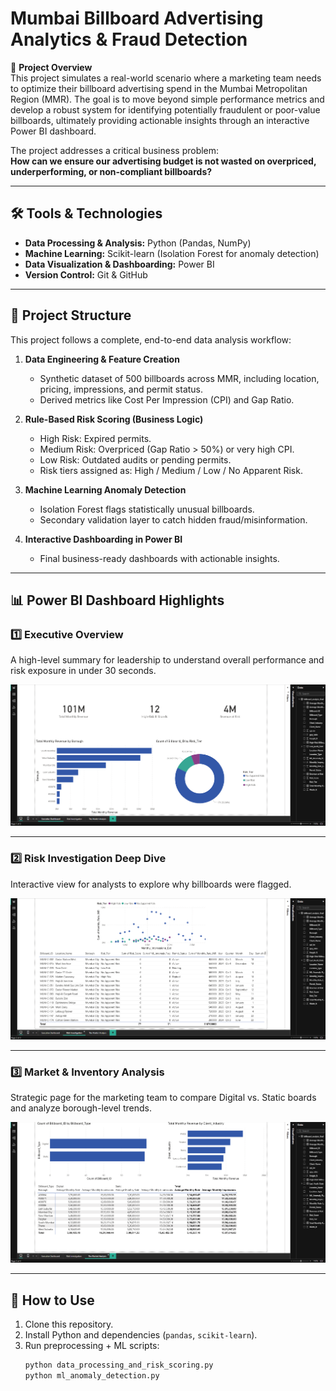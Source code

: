 # Mumbai Billboard Advertising Analytics & Fraud Detection

🚩 **Project Overview**  
This project simulates a real-world scenario where a marketing team needs to optimize their billboard advertising spend in the Mumbai Metropolitan Region (MMR). The goal is to move beyond simple performance metrics and develop a robust system for identifying potentially fraudulent or poor-value billboards, ultimately providing actionable insights through an interactive Power BI dashboard.

The project addresses a critical business problem:  
**How can we ensure our advertising budget is not wasted on overpriced, underperforming, or non-compliant billboards?**

---

## 🛠️ Tools & Technologies
- **Data Processing & Analysis:** Python (Pandas, NumPy)  
- **Machine Learning:** Scikit-learn (Isolation Forest for anomaly detection)  
- **Data Visualization & Dashboarding:** Power BI  
- **Version Control:** Git & GitHub  

---

## 📂 Project Structure
This project follows a complete, end-to-end data analysis workflow:

1. **Data Engineering & Feature Creation**
   - Synthetic dataset of 500 billboards across MMR, including location, pricing, impressions, and permit status.
   - Derived metrics like Cost Per Impression (CPI) and Gap Ratio.

2. **Rule-Based Risk Scoring (Business Logic)**
   - High Risk: Expired permits.  
   - Medium Risk: Overpriced (Gap Ratio > 50%) or very high CPI.  
   - Low Risk: Outdated audits or pending permits.  
   - Risk tiers assigned as: High / Medium / Low / No Apparent Risk.  

3. **Machine Learning Anomaly Detection**
   - Isolation Forest flags statistically unusual billboards.  
   - Secondary validation layer to catch hidden fraud/misinformation.  

4. **Interactive Dashboarding in Power BI**
   - Final business-ready dashboards with actionable insights.  

---

## 📊 Power BI Dashboard Highlights  

### 1️⃣ Executive Overview  
A high-level summary for leadership to understand overall performance and risk exposure in under 30 seconds.  

![Executive Dashboard](https://github.com/aryanpange/mumbai-billboard-analytics/blob/main/dashboard-overview.png?raw=true)  

---

### 2️⃣ Risk Investigation Deep Dive  
Interactive view for analysts to explore why billboards were flagged.  

![Risk Investigation Dashboard](https://github.com/aryanpange/mumbai-billboard-analytics/blob/main/dashboard-investigation.png?raw=true)  

---

### 3️⃣ Market & Inventory Analysis  
Strategic page for the marketing team to compare Digital vs. Static boards and analyze borough-level trends.  

![Market Analysis Dashboard](https://github.com/aryanpange/mumbai-billboard-analytics/blob/main/dashboard-market-analysis.png?raw=true)  

---

## 🚀 How to Use
1. Clone this repository.  
2. Install Python and dependencies (`pandas`, `scikit-learn`).  
3. Run preprocessing + ML scripts:
   ```bash
   python data_processing_and_risk_scoring.py  
   python ml_anomaly_detection.py  
